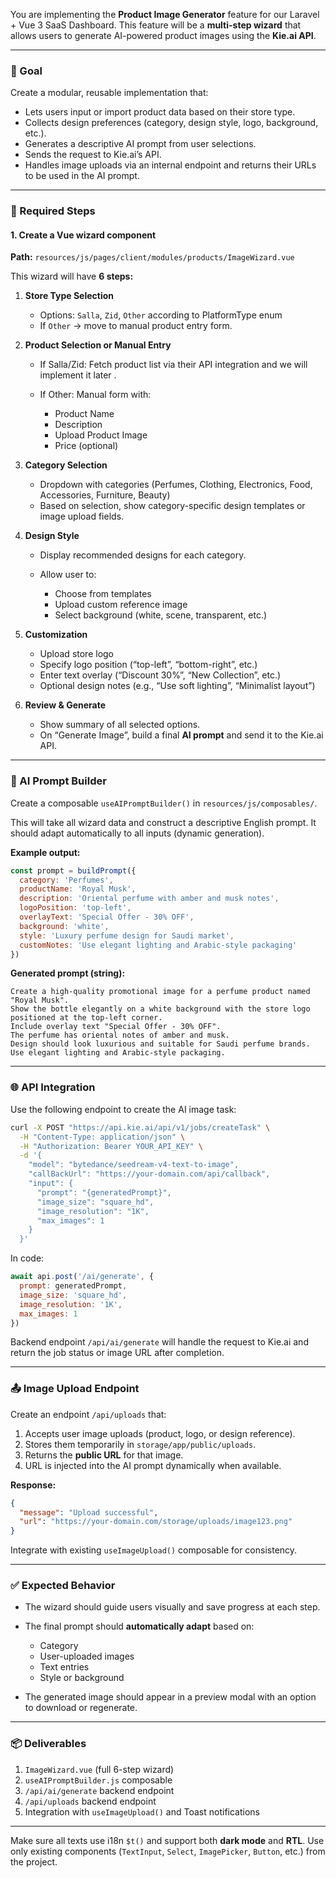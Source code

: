 You are implementing the **Product Image Generator** feature for our Laravel + Vue 3 SaaS Dashboard.
This feature will be a **multi-step wizard** that allows users to generate AI-powered product images using the **Kie.ai API**.

---

### 🎯 Goal

Create a modular, reusable implementation that:

* Lets users input or import product data based on their store type.
* Collects design preferences (category, design style, logo, background, etc.).
* Generates a descriptive AI prompt from user selections.
* Sends the request to Kie.ai’s API.
* Handles image uploads via an internal endpoint and returns their URLs to be used in the AI prompt.

---

### 🧭 Required Steps

#### 1. Create a Vue wizard component

**Path:** `resources/js/pages/client/modules/products/ImageWizard.vue`

This wizard will have **6 steps:**

1. **Store Type Selection**

   * Options: `Salla`, `Zid`, `Other` according to PlatformType enum
   * If `Other` → move to manual product entry form.

2. **Product Selection or Manual Entry**

   * If Salla/Zid: Fetch product list via their API integration and we will implement it later .
   * If Other: Manual form with:

     * Product Name
     * Description
     * Upload Product Image
     * Price (optional)

3. **Category Selection**

   * Dropdown with categories (Perfumes, Clothing, Electronics, Food, Accessories, Furniture, Beauty)
   * Based on selection, show category-specific design templates or image upload fields.

4. **Design Style**

   * Display recommended designs for each category.
   * Allow user to:

     * Choose from templates
     * Upload custom reference image
     * Select background (white, scene, transparent, etc.)

5. **Customization**

   * Upload store logo
   * Specify logo position (“top-left”, “bottom-right”, etc.)
   * Enter text overlay (“Discount 30%”, “New Collection”, etc.)
   * Optional design notes (e.g., “Use soft lighting”, “Minimalist layout”)

6. **Review & Generate**

   * Show summary of all selected options.
   * On “Generate Image”, build a final **AI prompt** and send it to the Kie.ai API.

---

### 🧠 AI Prompt Builder

Create a composable `useAIPromptBuilder()` in `resources/js/composables/`.

This will take all wizard data and construct a descriptive English prompt.
It should adapt automatically to all inputs (dynamic generation).

**Example output:**

```js
const prompt = buildPrompt({
  category: 'Perfumes',
  productName: 'Royal Musk',
  description: 'Oriental perfume with amber and musk notes',
  logoPosition: 'top-left',
  overlayText: 'Special Offer - 30% OFF',
  background: 'white',
  style: 'Luxury perfume design for Saudi market',
  customNotes: 'Use elegant lighting and Arabic-style packaging'
})
```

**Generated prompt (string):**

```
Create a high-quality promotional image for a perfume product named "Royal Musk". 
Show the bottle elegantly on a white background with the store logo positioned at the top-left corner. 
Include overlay text "Special Offer - 30% OFF". 
The perfume has oriental notes of amber and musk. 
Design should look luxurious and suitable for Saudi perfume brands. 
Use elegant lighting and Arabic-style packaging.
```

---

### 🌐 API Integration

Use the following endpoint to create the AI image task:

```bash
curl -X POST "https://api.kie.ai/api/v1/jobs/createTask" \
  -H "Content-Type: application/json" \
  -H "Authorization: Bearer YOUR_API_KEY" \
  -d '{
    "model": "bytedance/seedream-v4-text-to-image",
    "callBackUrl": "https://your-domain.com/api/callback",
    "input": {
      "prompt": "{generatedPrompt}",
      "image_size": "square_hd",
      "image_resolution": "1K",
      "max_images": 1
    }
  }'
```

In code:

```js
await api.post('/ai/generate', {
  prompt: generatedPrompt,
  image_size: 'square_hd',
  image_resolution: '1K',
  max_images: 1
})
```

Backend endpoint `/api/ai/generate` will handle the request to Kie.ai and return the job status or image URL after completion.

---

### 📤 Image Upload Endpoint

Create an endpoint `/api/uploads` that:

1. Accepts user image uploads (product, logo, or design reference).
2. Stores them temporarily in `storage/app/public/uploads`.
3. Returns the **public URL** for that image.
4. URL is injected into the AI prompt dynamically when available.

**Response:**

```json
{
  "message": "Upload successful",
  "url": "https://your-domain.com/storage/uploads/image123.png"
}
```

Integrate with existing `useImageUpload()` composable for consistency.

---

### ✅ Expected Behavior

* The wizard should guide users visually and save progress at each step.
* The final prompt should **automatically adapt** based on:

  * Category
  * User-uploaded images
  * Text entries
  * Style or background
* The generated image should appear in a preview modal with an option to download or regenerate.

---

### 📦 Deliverables

1. `ImageWizard.vue` (full 6-step wizard)
2. `useAIPromptBuilder.js` composable
3. `/api/ai/generate` backend endpoint
4. `/api/uploads` backend endpoint
5. Integration with `useImageUpload()` and Toast notifications

---

Make sure all texts use i18n `$t()` and support both **dark mode** and **RTL**.
Use only existing components (`TextInput`, `Select`, `ImagePicker`, `Button`, etc.) from the project.
